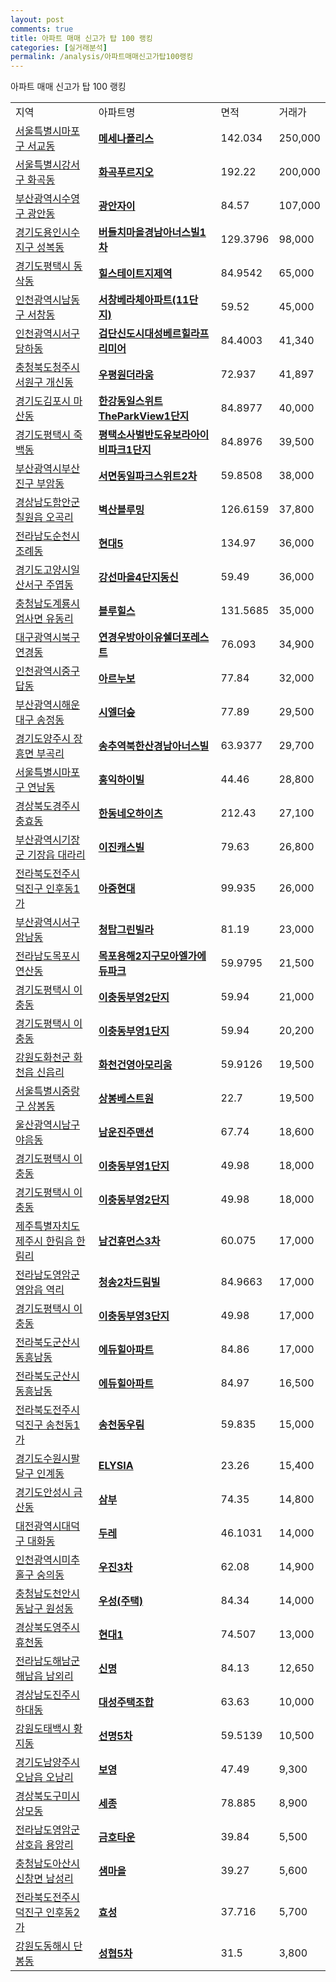 ```yaml
---
layout: post
comments: true
title: 아파트 매매 신고가 탑 100 랭킹
categories: [실거래분석]
permalink: /analysis/아파트매매신고가탑100랭킹
---
```


아파트 매매 신고가 탑 100 랭킹

<table>
  <tr>
    <td>지역</td>
    <td>아파트명</td>
    <td>면적</td>
    <td>거래가</td>
  </tr>

  <tr>
    <td><a href="/apt/서울특별시마포구서교동">서울특별시마포구 서교동</a></td>
    <td style="font-weight: bold;"><a href="/apt/서울특별시마포구서교동메세나폴리스">메세나폴리스</a></td>
    <td>142.034</td>
    <td>250,000</td>
  </tr>

  <tr>
    <td><a href="/apt/서울특별시강서구화곡동">서울특별시강서구 화곡동</a></td>
    <td style="font-weight: bold;"><a href="/apt/서울특별시강서구화곡동화곡푸르지오">화곡푸르지오</a></td>
    <td>192.22</td>
    <td>200,000</td>
  </tr>

  <tr>
    <td><a href="/apt/부산광역시수영구광안동">부산광역시수영구 광안동</a></td>
    <td style="font-weight: bold;"><a href="/apt/부산광역시수영구광안동광안자이">광안자이</a></td>
    <td>84.57</td>
    <td>107,000</td>
  </tr>

  <tr>
    <td><a href="/apt/경기도용인시수지구성복동">경기도용인시수지구 성복동</a></td>
    <td style="font-weight: bold;"><a href="/apt/경기도용인시수지구성복동버들치마을경남아너스빌1차">버들치마을경남아너스빌1차</a></td>
    <td>129.3796</td>
    <td>98,000</td>
  </tr>

  <tr>
    <td><a href="/apt/경기도평택시동삭동">경기도평택시 동삭동</a></td>
    <td style="font-weight: bold;"><a href="/apt/경기도평택시동삭동힐스테이트지제역">힐스테이트지제역</a></td>
    <td>84.9542</td>
    <td>65,000</td>
  </tr>

  <tr>
    <td><a href="/apt/인천광역시남동구서창동">인천광역시남동구 서창동</a></td>
    <td style="font-weight: bold;"><a href="/apt/인천광역시남동구서창동서창베라체아파트(11단지)">서창베라체아파트(11단지)</a></td>
    <td>59.52</td>
    <td>45,000</td>
  </tr>

  <tr>
    <td><a href="/apt/인천광역시서구당하동">인천광역시서구 당하동</a></td>
    <td style="font-weight: bold;"><a href="/apt/인천광역시서구당하동검단신도시대성베르힐라프리미어">검단신도시대성베르힐라프리미어</a></td>
    <td>84.4003</td>
    <td>41,340</td>
  </tr>

  <tr>
    <td><a href="/apt/충청북도청주시서원구개신동">충청북도청주시서원구 개신동</a></td>
    <td style="font-weight: bold;"><a href="/apt/충청북도청주시서원구개신동우평원더라움">우평원더라움</a></td>
    <td>72.937</td>
    <td>41,897</td>
  </tr>

  <tr>
    <td><a href="/apt/경기도김포시마산동">경기도김포시 마산동</a></td>
    <td style="font-weight: bold;"><a href="/apt/경기도김포시마산동한강동일스위트TheParkView1단지">한강동일스위트TheParkView1단지</a></td>
    <td>84.8977</td>
    <td>40,000</td>
  </tr>

  <tr>
    <td><a href="/apt/경기도평택시죽백동">경기도평택시 죽백동</a></td>
    <td style="font-weight: bold;"><a href="/apt/경기도평택시죽백동평택소사벌반도유보라아이비파크1단지">평택소사벌반도유보라아이비파크1단지</a></td>
    <td>84.8976</td>
    <td>39,500</td>
  </tr>

  <tr>
    <td><a href="/apt/부산광역시부산진구부암동">부산광역시부산진구 부암동</a></td>
    <td style="font-weight: bold;"><a href="/apt/부산광역시부산진구부암동서면동일파크스위트2차">서면동일파크스위트2차</a></td>
    <td>59.8508</td>
    <td>38,000</td>
  </tr>

  <tr>
    <td><a href="/apt/경상남도함안군칠원읍 오곡리">경상남도함안군 칠원읍 오곡리</a></td>
    <td style="font-weight: bold;"><a href="/apt/경상남도함안군칠원읍 오곡리벽산블루밍">벽산블루밍</a></td>
    <td>126.6159</td>
    <td>37,800</td>
  </tr>

  <tr>
    <td><a href="/apt/전라남도순천시조례동">전라남도순천시 조례동</a></td>
    <td style="font-weight: bold;"><a href="/apt/전라남도순천시조례동현대5">현대5</a></td>
    <td>134.97</td>
    <td>36,000</td>
  </tr>

  <tr>
    <td><a href="/apt/경기도고양시일산서구주엽동">경기도고양시일산서구 주엽동</a></td>
    <td style="font-weight: bold;"><a href="/apt/경기도고양시일산서구주엽동강선마을4단지동신">강선마을4단지동신</a></td>
    <td>59.49</td>
    <td>36,000</td>
  </tr>

  <tr>
    <td><a href="/apt/충청남도계룡시엄사면 유동리">충청남도계룡시 엄사면 유동리</a></td>
    <td style="font-weight: bold;"><a href="/apt/충청남도계룡시엄사면 유동리블루힐스">블루힐스</a></td>
    <td>131.5685</td>
    <td>35,000</td>
  </tr>

  <tr>
    <td><a href="/apt/대구광역시북구연경동">대구광역시북구 연경동</a></td>
    <td style="font-weight: bold;"><a href="/apt/대구광역시북구연경동연경우방아이유쉘더포레스트">연경우방아이유쉘더포레스트</a></td>
    <td>76.093</td>
    <td>34,900</td>
  </tr>

  <tr>
    <td><a href="/apt/인천광역시중구답동">인천광역시중구 답동</a></td>
    <td style="font-weight: bold;"><a href="/apt/인천광역시중구답동아르누보">아르누보</a></td>
    <td>77.84</td>
    <td>32,000</td>
  </tr>

  <tr>
    <td><a href="/apt/부산광역시해운대구송정동">부산광역시해운대구 송정동</a></td>
    <td style="font-weight: bold;"><a href="/apt/부산광역시해운대구송정동시엘더숲">시엘더숲</a></td>
    <td>77.89</td>
    <td>29,500</td>
  </tr>

  <tr>
    <td><a href="/apt/경기도양주시장흥면 부곡리">경기도양주시 장흥면 부곡리</a></td>
    <td style="font-weight: bold;"><a href="/apt/경기도양주시장흥면 부곡리송추역북한산경남아너스빌">송추역북한산경남아너스빌</a></td>
    <td>63.9377</td>
    <td>29,700</td>
  </tr>

  <tr>
    <td><a href="/apt/서울특별시마포구연남동">서울특별시마포구 연남동</a></td>
    <td style="font-weight: bold;"><a href="/apt/서울특별시마포구연남동홍익하이빌">홍익하이빌</a></td>
    <td>44.46</td>
    <td>28,800</td>
  </tr>

  <tr>
    <td><a href="/apt/경상북도경주시충효동">경상북도경주시 충효동</a></td>
    <td style="font-weight: bold;"><a href="/apt/경상북도경주시충효동한동네오하이츠">한동네오하이츠</a></td>
    <td>212.43</td>
    <td>27,100</td>
  </tr>

  <tr>
    <td><a href="/apt/부산광역시기장군기장읍 대라리">부산광역시기장군 기장읍 대라리</a></td>
    <td style="font-weight: bold;"><a href="/apt/부산광역시기장군기장읍 대라리이진캐스빌">이진캐스빌</a></td>
    <td>79.63</td>
    <td>26,800</td>
  </tr>

  <tr>
    <td><a href="/apt/전라북도전주시덕진구인후동1가">전라북도전주시덕진구 인후동1가</a></td>
    <td style="font-weight: bold;"><a href="/apt/전라북도전주시덕진구인후동1가아중현대">아중현대</a></td>
    <td>99.935</td>
    <td>26,000</td>
  </tr>

  <tr>
    <td><a href="/apt/부산광역시서구암남동">부산광역시서구 암남동</a></td>
    <td style="font-weight: bold;"><a href="/apt/부산광역시서구암남동청탑그린빌라">청탑그린빌라</a></td>
    <td>81.19</td>
    <td>23,000</td>
  </tr>

  <tr>
    <td><a href="/apt/전라남도목포시연산동">전라남도목포시 연산동</a></td>
    <td style="font-weight: bold;"><a href="/apt/전라남도목포시연산동목포용해2지구모아엘가에듀파크">목포용해2지구모아엘가에듀파크</a></td>
    <td>59.9795</td>
    <td>21,500</td>
  </tr>

  <tr>
    <td><a href="/apt/경기도평택시이충동">경기도평택시 이충동</a></td>
    <td style="font-weight: bold;"><a href="/apt/경기도평택시이충동이충동부영2단지">이충동부영2단지</a></td>
    <td>59.94</td>
    <td>21,000</td>
  </tr>

  <tr>
    <td><a href="/apt/경기도평택시이충동">경기도평택시 이충동</a></td>
    <td style="font-weight: bold;"><a href="/apt/경기도평택시이충동이충동부영1단지">이충동부영1단지</a></td>
    <td>59.94</td>
    <td>20,200</td>
  </tr>

  <tr>
    <td><a href="/apt/강원도화천군화천읍 신읍리">강원도화천군 화천읍 신읍리</a></td>
    <td style="font-weight: bold;"><a href="/apt/강원도화천군화천읍 신읍리화천건영아모리움">화천건영아모리움</a></td>
    <td>59.9126</td>
    <td>19,500</td>
  </tr>

  <tr>
    <td><a href="/apt/서울특별시중랑구상봉동">서울특별시중랑구 상봉동</a></td>
    <td style="font-weight: bold;"><a href="/apt/서울특별시중랑구상봉동상봉베스트원">상봉베스트원</a></td>
    <td>22.7</td>
    <td>19,500</td>
  </tr>

  <tr>
    <td><a href="/apt/울산광역시남구야음동">울산광역시남구 야음동</a></td>
    <td style="font-weight: bold;"><a href="/apt/울산광역시남구야음동남운진주맨션">남운진주맨션</a></td>
    <td>67.74</td>
    <td>18,600</td>
  </tr>

  <tr>
    <td><a href="/apt/경기도평택시이충동">경기도평택시 이충동</a></td>
    <td style="font-weight: bold;"><a href="/apt/경기도평택시이충동이충동부영1단지">이충동부영1단지</a></td>
    <td>49.98</td>
    <td>18,000</td>
  </tr>

  <tr>
    <td><a href="/apt/경기도평택시이충동">경기도평택시 이충동</a></td>
    <td style="font-weight: bold;"><a href="/apt/경기도평택시이충동이충동부영2단지">이충동부영2단지</a></td>
    <td>49.98</td>
    <td>18,000</td>
  </tr>

  <tr>
    <td><a href="/apt/제주특별자치도제주시한림읍 한림리">제주특별자치도제주시 한림읍 한림리</a></td>
    <td style="font-weight: bold;"><a href="/apt/제주특별자치도제주시한림읍 한림리남건휴먼스3차">남건휴먼스3차</a></td>
    <td>60.075</td>
    <td>17,000</td>
  </tr>

  <tr>
    <td><a href="/apt/전라남도영암군영암읍 역리">전라남도영암군 영암읍 역리</a></td>
    <td style="font-weight: bold;"><a href="/apt/전라남도영암군영암읍 역리청송2차드림빌">청송2차드림빌</a></td>
    <td>84.9663</td>
    <td>17,000</td>
  </tr>

  <tr>
    <td><a href="/apt/경기도평택시이충동">경기도평택시 이충동</a></td>
    <td style="font-weight: bold;"><a href="/apt/경기도평택시이충동이충동부영3단지">이충동부영3단지</a></td>
    <td>49.98</td>
    <td>17,000</td>
  </tr>

  <tr>
    <td><a href="/apt/전라북도군산시동흥남동">전라북도군산시 동흥남동</a></td>
    <td style="font-weight: bold;"><a href="/apt/전라북도군산시동흥남동에듀힐아파트">에듀힐아파트</a></td>
    <td>84.86</td>
    <td>17,000</td>
  </tr>

  <tr>
    <td><a href="/apt/전라북도군산시동흥남동">전라북도군산시 동흥남동</a></td>
    <td style="font-weight: bold;"><a href="/apt/전라북도군산시동흥남동에듀힐아파트">에듀힐아파트</a></td>
    <td>84.97</td>
    <td>16,500</td>
  </tr>

  <tr>
    <td><a href="/apt/전라북도전주시덕진구송천동1가">전라북도전주시덕진구 송천동1가</a></td>
    <td style="font-weight: bold;"><a href="/apt/전라북도전주시덕진구송천동1가송천동우림">송천동우림</a></td>
    <td>59.835</td>
    <td>15,000</td>
  </tr>

  <tr>
    <td><a href="/apt/경기도수원시팔달구인계동">경기도수원시팔달구 인계동</a></td>
    <td style="font-weight: bold;"><a href="/apt/경기도수원시팔달구인계동ELYSIA">ELYSIA</a></td>
    <td>23.26</td>
    <td>15,400</td>
  </tr>

  <tr>
    <td><a href="/apt/경기도안성시금산동">경기도안성시 금산동</a></td>
    <td style="font-weight: bold;"><a href="/apt/경기도안성시금산동삼부">삼부</a></td>
    <td>74.35</td>
    <td>14,800</td>
  </tr>

  <tr>
    <td><a href="/apt/대전광역시대덕구대화동">대전광역시대덕구 대화동</a></td>
    <td style="font-weight: bold;"><a href="/apt/대전광역시대덕구대화동두레">두레</a></td>
    <td>46.1031</td>
    <td>14,000</td>
  </tr>

  <tr>
    <td><a href="/apt/인천광역시미추홀구숭의동">인천광역시미추홀구 숭의동</a></td>
    <td style="font-weight: bold;"><a href="/apt/인천광역시미추홀구숭의동우진3차">우진3차</a></td>
    <td>62.08</td>
    <td>14,900</td>
  </tr>

  <tr>
    <td><a href="/apt/충청남도천안시동남구원성동">충청남도천안시동남구 원성동</a></td>
    <td style="font-weight: bold;"><a href="/apt/충청남도천안시동남구원성동우성(주택)">우성(주택)</a></td>
    <td>84.34</td>
    <td>14,000</td>
  </tr>

  <tr>
    <td><a href="/apt/경상북도영주시휴천동">경상북도영주시 휴천동</a></td>
    <td style="font-weight: bold;"><a href="/apt/경상북도영주시휴천동현대1">현대1</a></td>
    <td>74.507</td>
    <td>13,000</td>
  </tr>

  <tr>
    <td><a href="/apt/전라남도해남군해남읍 남외리">전라남도해남군 해남읍 남외리</a></td>
    <td style="font-weight: bold;"><a href="/apt/전라남도해남군해남읍 남외리신명">신명</a></td>
    <td>84.13</td>
    <td>12,650</td>
  </tr>

  <tr>
    <td><a href="/apt/경상남도진주시하대동">경상남도진주시 하대동</a></td>
    <td style="font-weight: bold;"><a href="/apt/경상남도진주시하대동대성주택조합">대성주택조합</a></td>
    <td>63.63</td>
    <td>10,000</td>
  </tr>

  <tr>
    <td><a href="/apt/강원도태백시황지동">강원도태백시 황지동</a></td>
    <td style="font-weight: bold;"><a href="/apt/강원도태백시황지동선명5차">선명5차</a></td>
    <td>59.5139</td>
    <td>10,500</td>
  </tr>

  <tr>
    <td><a href="/apt/경기도남양주시오남읍 오남리">경기도남양주시 오남읍 오남리</a></td>
    <td style="font-weight: bold;"><a href="/apt/경기도남양주시오남읍 오남리보영">보영</a></td>
    <td>47.49</td>
    <td>9,300</td>
  </tr>

  <tr>
    <td><a href="/apt/경상북도구미시상모동">경상북도구미시 상모동</a></td>
    <td style="font-weight: bold;"><a href="/apt/경상북도구미시상모동세종">세종</a></td>
    <td>78.885</td>
    <td>8,900</td>
  </tr>

  <tr>
    <td><a href="/apt/전라남도영암군삼호읍 용앙리">전라남도영암군 삼호읍 용앙리</a></td>
    <td style="font-weight: bold;"><a href="/apt/전라남도영암군삼호읍 용앙리금호타운">금호타운</a></td>
    <td>39.84</td>
    <td>5,500</td>
  </tr>

  <tr>
    <td><a href="/apt/충청남도아산시신창면 남성리">충청남도아산시 신창면 남성리</a></td>
    <td style="font-weight: bold;"><a href="/apt/충청남도아산시신창면 남성리샘마을">샘마을</a></td>
    <td>39.27</td>
    <td>5,600</td>
  </tr>

  <tr>
    <td><a href="/apt/전라북도전주시덕진구인후동2가">전라북도전주시덕진구 인후동2가</a></td>
    <td style="font-weight: bold;"><a href="/apt/전라북도전주시덕진구인후동2가효성">효성</a></td>
    <td>37.716</td>
    <td>5,700</td>
  </tr>

  <tr>
    <td><a href="/apt/강원도동해시단봉동">강원도동해시 단봉동</a></td>
    <td style="font-weight: bold;"><a href="/apt/강원도동해시단봉동성협5차">성협5차</a></td>
    <td>31.5</td>
    <td>3,800</td>
  </tr>

</table>
